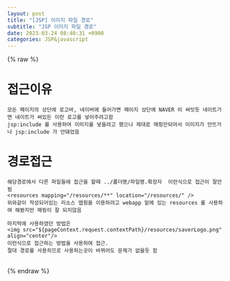 ```yaml
---  
layout: post  
title: "[JSP] 이미지 파일 경로"  
subtitle: "JSP 이미지 파일 경로"  
date: 2023-03-24 08:40:31 +0900  
categories: JSP&javascript  
---  
```

{% raw %}  
# 접근이유  
	모든 페이지의 상단에 로고바, 네이버에 들어가면 페이지 상단에 NAVER 이 써잇듯 네이트가면 네이트가 써있든 이런 로고를 넣어주려고함  
	jsp:include 를 사용하여 이미지를 넣을려고 했으나 제대로 매핑안되어서 이미지가 안뜨거나 jsp:include 가 안돼었음  
  
# 경로접근  
	해당경로에서 다른 파일들에 접근을 할때 ../폴더명/파일명.확장자  이런식으로 접근이 잘안됨  
	<resources mapping="/resources/**" location="/resources/" />  
	위와같이 작성되어있는 리소스 맵핑을 이용하려고 webapp 밑에 있는 resources 를 사용하여 해봤지만 매핑이 잘 되지않음  
  
	마지막에 사용하였던 방법은  
 	<img src="${pageContext.request.contextPath}/resources/saverLogo.png" align="center"/>  
	이런식으로 접근하는 방법을 사용하여 접근.  
 	절대 경로를 사용히므로 사용하는곳이 바뀌어도 문제가 없을듯 함  
  
                                                                                                                                                                                                       
{% endraw %}